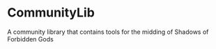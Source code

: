 # CommunityLib
 A community library that contains tools for the midding of Shadows of Forbidden Gods

